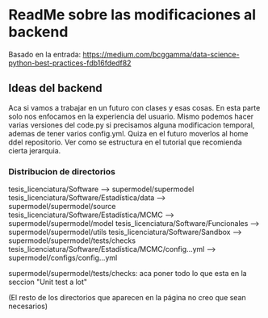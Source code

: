 # ReadMe sobre las modificaciones al backend
Basado en la entrada: https://medium.com/bcggamma/data-science-python-best-practices-fdb16fdedf82

## Ideas del backend
Aca si vamos a trabajar en un futuro con clases y esas cosas. En esta parte solo nos enfocamos en la experiencia del usuario. Mismo podemos hacer varias versiones del code.py si precisamos alguna modificacion temporal, ademas de tener varios config.yml. Quiza en el futuro moverlos al home ddel repositorio. Ver como se estructura en el tutorial que recomienda cierta jerarquia. 

### Distribucion de directorios
tesis_licenciatura/Software --> supermodel/supermodel
tesis_licenciatura/Software/Estadística/data --> supermodel/supermodel/source 
tesis_licenciatura/Software/Estadística/MCMC --> supermodel/supermodel/model 
tesis_licenciatura/Software/Funcionales --> supermodel/supermodel/utils
tesis_licenciatura/Software/Sandbox --> supermodel/supermodel/tests/checks
tesis_licenciatura/Software/Estadística/MCMC/config...yml --> supermodel/configs/config...yml

supermodel/supermodel/tests/checks: aca poner todo lo que esta en la seccion "Unit test a lot" 


(El resto de los directorios que aparecen en la página no creo que sean necesarios)
